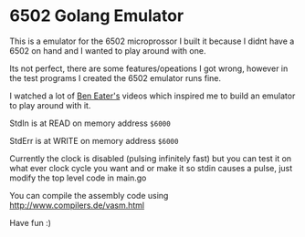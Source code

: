 # 6502 Golang Emulator

This is a emulator for the 6502 microprossor
I built it because I didnt have a 6502 on hand and I wanted to play around with one.

Its not perfect, there are some features/opeations I got wrong, however in the test programs I created the 6502 emulator runs fine.

I watched a lot of [Ben Eater's](https://www.youtube.com/c/BenEater) videos which inspired me to build an emulator to play around with it.

StdIn is at READ on memory address `$6000`

StdErr is at WRITE on memory address `$6000`

Currently the clock is disabled (pulsing infinitely fast) but you can test it on what ever clock cycle you want and or make it so stdin causes a pulse, just modify the top level code in main.go

You can compile the assembly code using
<http://www.compilers.de/vasm.html>

Have fun :)
